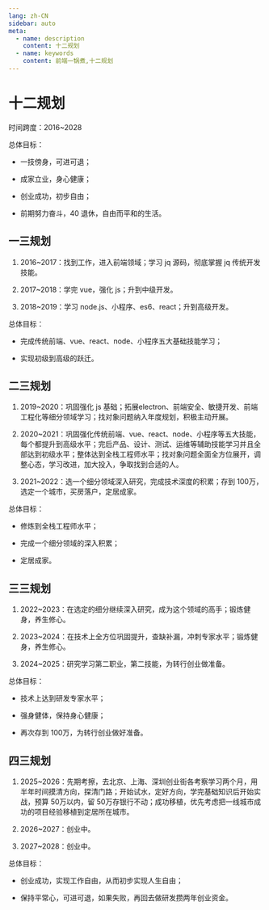 ```yaml
---
lang: zh-CN
sidebar: auto
meta:
  - name: description
    content: 十二规划
  - name: keywords
    content: 前端一锅煮,十二规划
---
```


# 十二规划

时间跨度：2016~2028

总体目标：

- 一技傍身，可进可退；

- 成家立业，身心健康；

- 创业成功，初步自由；

- 前期努力奋斗，40 退休，自由而平和的生活。

## 一三规划

1. 2016~2017：找到工作，进入前端领域；学习 jq 源码，彻底掌握 jq 传统开发技能。

2. 2017~2018：学完 vue，强化 js；升到中级开发。

3. 2018~2019：学习 node.js、小程序、es6、react；升到高级开发。

总体目标：

- 完成传统前端、vue、react、node、小程序五大基础技能学习；

- 实现初级到高级的跃迁。

## 二三规划

1. 2019~2020：巩固强化 js 基础；拓展electron、前端安全、敏捷开发、前端工程化等细分领域学习；找对象问题纳入年度规划，积极主动开展。

2. 2020~2021：巩固强化传统前端、vue、react、node、小程序等五大技能，每个都提升到高级水平；完后产品、设计、测试、运维等辅助技能学习并且全部达到初级水平；整体达到全栈工程师水平；找对象问题全面全方位展开，调整心态，学习改进，加大投入，争取找到合适的人。

3. 2021~2022：选一个细分领域深入研究，完成技术深度的积累；存到 100万，选定一个城市，买房落户，定居成家。

总体目标：

- 修炼到全栈工程师水平；

- 完成一个细分领域的深入积累；

- 定居成家。

## 三三规划

1. 2022~2023：在选定的细分继续深入研究，成为这个领域的高手；锻炼健身，养生修心。

2. 2023~2024：在技术上全方位巩固提升，查缺补漏，冲刺专家水平；锻炼健身，养生修心。

3. 2024~2025：研究学习第二职业，第二技能，为转行创业做准备。

总体目标：

- 技术上达到研发专家水平；

- 强身健体，保持身心健康；

- 再次存到 100万，为转行创业做好准备。

## 四三规划

1. 2025~2026：先期考擦，去北京、上海、深圳创业街各考察学习两个月，用半年时间摸清方向，探清门路；开始试水，定好方向，学完基础知识后开始实战，预算 50万以内，留 50万存银行不动；成功移植，优先考虑把一线城市成功的项目经验移植到定居所在城市。

2. 2026~2027：创业中。

3. 2027~2028：创业中。

总体目标：

- 创业成功，实现工作自由，从而初步实现人生自由；

- 保持平常心，可进可退，如果失败，再回去做研发攒两年创业资金。
